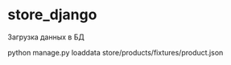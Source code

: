 # store_django
Загрузка данных в БД

python manage.py loaddata store/products/fixtures/product.json
